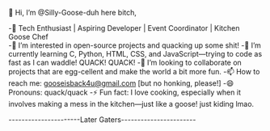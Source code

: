 👋 Hi, I’m @Silly-Goose-duh here bitch,


-🚀 Tech Enthusiast | Aspiring Developer | Event Coordinator | Kitchen Goose Chef					
-👀 I’m interested in open-source projects and quacking up some shit!
-🌱 I’m currently learning C, Python, HTML, CSS, and JavaScript—trying to code as fast as I can waddle! QUACK! QUACK!
-💞️ I’m looking to collaborate on projects that are egg-cellent and make the world a bit more fun.
-📫 How to reach me: gooseisback4u@gmail.com [but no honking, please!]
-😄 Pronouns: quack/quack
-⚡ Fun fact: I love cooking, especially when it involves making a mess in the kitchen—just like a goose! just kiding lmao.

----------------------Later Gaters-----------------------

